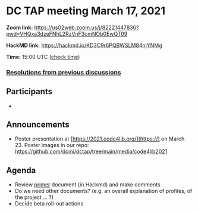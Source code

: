 # DC TAP meeting March 17, 2021

**Zoom link:**  https://us02web.zoom.us/j/82221447836?pwd=VHQxa3dzeFNhL2RzVnF3cmNOb0EwQT09

**HackMD link:** https://hackmd.io/KD3C9r6PQBWSLM84njYNMg

**Time:** 15:00 UTC ([check time](https://www.timeanddate.com/worldclock/fixedtime.html?msg=DC+TAP&iso=20210317T15&p1=%3A&ah=1))


### [Resolutions from previous discussions](https://hackmd.io/tjFOwoqqTIid4jtfmVzkLg)

## Participants
*

## Announcements
* Poster presentation at [https://2021.code4lib.org/](https://) on March 23. Poster images in our repo: https://github.com/dcmi/dctap/tree/main/media/code4lib2021

## Agenda

* Review [primer](https://hackmd.io/rwWTUC0xRA2X8xEsfPS_Cw) document (in Hackmd) and make comments
* Do we need other documents? (e.g. an overall explanation of profiles, of the project ... ?)
* Decide beta roll-out actions